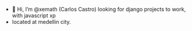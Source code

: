 - 👋 Hi, I’m @xemath (Carlos Castro) looking for django projects to work, with javascript xp
- located at medellin city.

<!---
xemath/xemath is a ✨ special ✨ repository because its `README.md` (this file) appears on your GitHub profile.
You can click the Preview link to take a look at your changes.
--->
